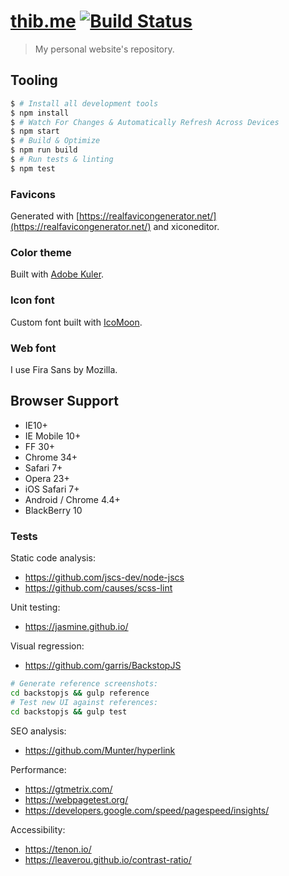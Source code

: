 # [thib.me](https://thib.me) [![Build Status](https://travis-ci.org/thibaudcolas/thibaudcolas.svg?branch=master)](https://travis-ci.org/thibaudcolas/thibaudcolas)

> My personal website's repository.

## Tooling

```sh
$ # Install all development tools
$ npm install
$ # Watch For Changes & Automatically Refresh Across Devices
$ npm start
$ # Build & Optimize
$ npm run build
$ # Run tests & linting
$ npm test
```

### Favicons

Generated with [https://realfavicongenerator.net/](https://realfavicongenerator.net/) and xiconeditor.

### Color theme

Built with [Adobe Kuler](https://color.adobe.com/create/color-wheel/?base=2&rule=Analogous&selected=1&name=Personal%20website%20redesign&mode=rgb&rgbvalues=0.424328350620377,0.42591677272328,1,0.91,0.36734648096474953,0.3946467367365962,1,0.85364851751096,0.4536774516096149,0.42998257207678636,0.91,0.43710821456245713,0.43015095296512473,0.6857355094330078,1&swatchOrder=0,1,2,3,4).

### Icon font

Custom font built with [IcoMoon](https://icomoon.io).

### Web font

I use Fira Sans by Mozilla.

## Browser Support

- IE10+
- IE Mobile 10+
- FF 30+
- Chrome 34+
- Safari 7+
- Opera 23+
- iOS Safari 7+
- Android / Chrome 4.4+
- BlackBerry 10

### Tests

Static code analysis:

- https://github.com/jscs-dev/node-jscs
- https://github.com/causes/scss-lint

Unit testing:

- https://jasmine.github.io/

Visual regression:

- https://github.com/garris/BackstopJS

```sh
# Generate reference screenshots:
cd backstopjs && gulp reference
# Test new UI against references:
cd backstopjs && gulp test
```

SEO analysis:

- https://github.com/Munter/hyperlink

Performance:

- https://gtmetrix.com/
- https://webpagetest.org/
- https://developers.google.com/speed/pagespeed/insights/

Accessibility:

- https://tenon.io/
- https://leaverou.github.io/contrast-ratio/
